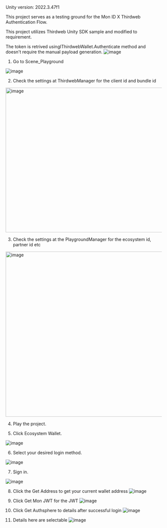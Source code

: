 Unity version: 2022.3.47f1

This project serves as a testing ground for the Mon ID X Thirdweb Authentication Flow.

This project utilizes Thirdweb Unity SDK sample and modified to requirement.

The token is retrived usingIThirdwebWallet.Authenticate method and doesn't require the manual payload generation.
![image](https://github.com/user-attachments/assets/56127f0e-adb7-4ece-97d9-fbee7a63f1f0)


1. Go to Scene_Playground

![image](https://github.com/user-attachments/assets/71407988-cf83-4bf0-ab45-ffbdde86f4c7)


2. Check the settings at ThirdwebManager for the client id and bundle id

<img width="1064" height="466" alt="image" src="https://github.com/user-attachments/assets/fb87f05a-dc51-40ed-9bdb-1f32ec76a92a" />

3. Check the settings at the PlaygroundManager for the ecosystem id, partner id etc

<img width="1098" height="532" alt="image" src="https://github.com/user-attachments/assets/f146ff72-0cbf-4b26-8a89-2429ab77b4c7" />


4. Play the project.

5. Click Ecosystem Wallet.

![image](https://github.com/user-attachments/assets/347f5a4d-d6ec-4b58-8783-c249e7c3198a)

6. Select your desired login method.

![image](https://github.com/user-attachments/assets/b6a2a06e-78ca-4536-8724-10d2d90761d0)

7. Sign in.

![image](https://github.com/user-attachments/assets/54bb2795-7a6c-4237-807e-04a2cbed9c7b)

8. Click the Get Address to get your current wallet address
![image](https://github.com/user-attachments/assets/802ead85-b618-42ec-942e-c9b66efc0ddc)

9. Click Get Mon JWT for the JWT
![image](https://github.com/user-attachments/assets/7dace40c-2faa-419b-882e-3fe22c5c7cac)

10. Click Get Authsphere to details after successful login 
![image](https://github.com/user-attachments/assets/4be17c73-a68f-43ba-8f5d-0e21f5f94542)

11. Details here are selectable
![image](https://github.com/user-attachments/assets/6d18dc3b-2ca0-4cff-a729-f6df5d174567)













